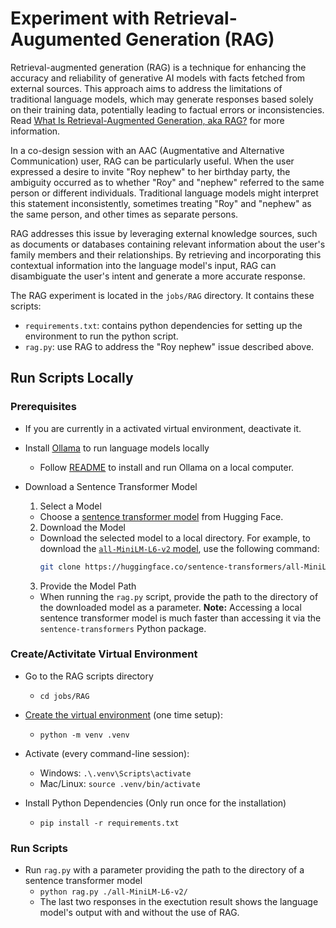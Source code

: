 # Experiment with Retrieval-Augumented Generation (RAG)

Retrieval-augmented generation (RAG) is a technique for enhancing the accuracy and reliability of
generative AI models with facts fetched from external sources. This approach aims to address the
limitations of traditional language models, which may generate responses based solely on their
training data, potentially leading to factual errors or inconsistencies. Read 
[What Is Retrieval-Augmented Generation, aka RAG?](https://blogs.nvidia.com/blog/what-is-retrieval-augmented-generation/)
for more information.

In a co-design session with an AAC (Augmentative and Alternative Communication) user, RAG can
be particularly useful. When the user expressed a desire to invite "Roy nephew" to her birthday
party, the ambiguity occurred as to whether "Roy" and "nephew" referred to the same person or
different individuals. Traditional language models might interpret this statement inconsistently,
sometimes treating "Roy" and "nephew" as the same person, and other times as separate persons.

RAG addresses this issue by leveraging external knowledge sources, such as documents or databases
containing relevant information about the user's family members and their relationships. By
retrieving and incorporating this contextual information into the language model's input, RAG
can disambiguate the user's intent and generate a more accurate response.

The RAG experiment is located in the `jobs/RAG` directory. It contains these scripts:

* `requirements.txt`: contains python dependencies for setting up the environment to run
the python script.
* `rag.py`: use RAG to address the "Roy nephew" issue described above.

## Run Scripts Locally

### Prerequisites

* If you are currently in a activated virtual environment, deactivate it.

* Install [Ollama](https://github.com/ollama/ollama) to run language models locally
  * Follow [README](https://github.com/ollama/ollama?tab=readme-ov-file#customize-a-model) to
  install and run Ollama on a local computer.

* Download a Sentence Transformer Model
  1. Select a Model
    - Choose a [sentence transformer model](https://huggingface.co/sentence-transformers) from Hugging Face.
  2. Download the Model
    - Download the selected model to a local directory. For example, to download the 
    [`all-MiniLM-L6-v2` model](https://huggingface.co/sentence-transformers/all-MiniLM-L6-v2), use the following
    command:
      ```sh
      git clone https://huggingface.co/sentence-transformers/all-MiniLM-L6-v2
      ```
  3. Provide the Model Path
    - When running the `rag.py` script, provide the path to the directory of the downloaded model as a parameter.
  **Note:** Accessing a local sentence transformer model is much faster than accessing it via the
  `sentence-transformers` Python package.

### Create/Activitate Virtual Environment
* Go to the RAG scripts directory
  - `cd jobs/RAG`

* [Create the virtual environment](https://docs.python.org/3/library/venv.html)
  (one time setup): 
  - `python -m venv .venv` 

* Activate (every command-line session):
  - Windows: `.\.venv\Scripts\activate`
  - Mac/Linux: `source .venv/bin/activate`

* Install Python Dependencies (Only run once for the installation)
  - `pip install -r requirements.txt`

### Run Scripts
* Run `rag.py` with a parameter providing the path to the directory of a sentence transformer model
  - `python rag.py ./all-MiniLM-L6-v2/`
  - The last two responses in the exectution result shows the language model's output
  with and without the use of RAG.
